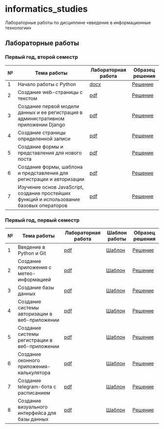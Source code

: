 # informatics_studies

Лабораторные работы по дисциплине «введение в информационные технологии»

## Лабораторные работы

### Первый год, второй семестр

| № | Тема работы | Лабораторная работа | Образец решения |
|---|-------------|---------------------|-----------------|
| 1 | Начало работы с Python | [docx](laboratory_works/year_1/semester_2/laboratory_1.docx) | [Решение](https://github.com/PatriotRossii/informatics_laboratories_8) |
| 2 | Создание web-страницы с текстом | [pdf](laboratory_works/year_1/semester_2/laboratory_2.pdf) | [Решение](https://github.com/PatriotRossii/informatics_laboratories_9) |
| 3 | Создание первой модели данных и ее регистрация в административном приложении Django | [pdf](laboratory_works/year_1/semester_2/laboratory_3.pdf) | [Решение](https://github.com/PatriotRossii/informatics_laboratories_10) |
| 4 | Создание страницы определенной записи | [pdf](laboratory_works/year_1/semester_2/laboratory_4.pdf) | [Решение](https://github.com/PatriotRossii/informatics_laboratories_11) |
| 5 | Создание формы и представления для нового поста | [pdf](laboratory_works/year_1/semester_2/laboratory_5.pdf) | [Решение](https://github.com/PatriotRossii/informatics_laboratories_12) |
| 6 | Создание формы, шаблона и представления для регистрации и авторизации | [pdf](laboratory_works/year_1/semester_2/laboratory_6.pdf) | [Решение](https://github.com/PatriotRossii/informatics_laboratories_13) |
| 7 | Изучение основ JavaScript, создание простейших функций и использование базовых операторов | [pdf](laboratory_works/year_1/semester_2/laboratory_7.pdf) | [Решение](https://github.com/PatriotRossii/informatics_laboratories_14) |

### Первый год, первый семестр

| № | Тема работы | Лабораторная работа | Шаблон работы | Образец решения |
|---|-------------|---------------------| ------------- | --------------- |
| 1 | Введение в Python и Git | [pdf](laboratory_works/year_1/semester_1/laboratory_1/task.pdf) | [Шаблон](https://github.com/BFI-2202/informatics_laboratories_0) | [Решение](https://github.com/PatriotRossii/informatics_laboratories_0) |
| 2 | Создание приложения с метео-информацией | [pdf](laboratory_works/year_1/semester_1/laboratory_2/task.pdf) | [Шаблон](https://github.com/BFI-2202/informatics_laboratories_1) | [Решение](https://github.com/PatriotRossii/informatics_laboratories_1) |
| 3 | Создание базы данных | [pdf](laboratory_works/year_1/semester_1/laboratory_3/task.pdf) | [Шаблон](https://github.com/BFI-2202/informatics_laboratories_2) | [Решение](https://github.com/PatriotRossii/informatics_laboratories_2) |
| 4 | Создание системы авторизации в веб-приложении | [pdf](laboratory_works/year_1/semester_1/laboratory_4/task.pdf) | [Шаблон](https://github.com/BFI-2202/informatics_laboratories_3) | [Решение](https://github.com/PatriotRossii/informatics_laboratories_3) |
| 5 | Создание системы регистрации в веб-приложении | [pdf](laboratory_works/year_1/semester_1/laboratory_5/task.pdf) | [Шаблон](https://github.com/BFI-2202/informatics_laboratories_4) | [Решение](https://github.com/PatriotRossii/informatics_laboratories_4) |
| 6 | Создание оконного приложения-калькулятора | [pdf](laboratory_works/year_1/semester_1/laboratory_6/task.pdf) | [Шаблон](https://github.com/BFI-2202/informatics_laboratories_5) | [Решение](https://github.com/PatriotRossii/informatics_laboratories_5) |
| 7 | Создание telegram-бота с расписанием | [pdf](laboratory_works/year_1/semester_1/laboratory_7/task.pdf) | [Шаблон](https://github.com/BFI-2202/informatics_laboratories_6) | [Решение](https://github.com/PatriotRossii/informatics_laboratories_6) |
| 8 | Создание визуального интерфейса для базы данных | [pdf](laboratory_works/year_1/semester_1/laboratory_8/task.pdf) | [Шаблон](https://github.com/BFI-2202/informatics_laboratories_7) | [Решение](https://github.com/PatriotRossii/informatics_laboratories_7) |
